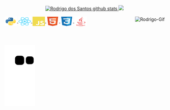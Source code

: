 <div align="center">
  <a href="https://github.com/RodrigodSantos">
  <img width="400px"  src="https://github-readme-stats.vercel.app/api?username=RodrigodSantos&show_icons=true&count_private=true&hide_border=true&title_color=009092&icon_color=00c6c7&text_color=c4ffff&bg_color=171f25" alt="Rodrigo dos Santos github stats" /> 
  <img width="350px" src="https://github-readme-stats.vercel.app/api/top-langs/?username=RodrigodSantos&layout=compact&hide_border=true&title_color=009092&text_color=c4ffff&bg_color=171f25" />
</div>
  
<div style="display: inline_block"><br>
  
  <img align="center" alt="Rodrigo-Python" height="30" width="40" src="https://raw.githubusercontent.com/devicons/devicon/master/icons/python/python-original.svg">
  <img align="center" alt="Rodrigo-React" height="30" width="40" src="https://raw.githubusercontent.com/devicons/devicon/master/icons/react/react-original.svg">
  <img align="center" alt="Rodrigo-Js" height="30" width="40" src="https://raw.githubusercontent.com/devicons/devicon/master/icons/javascript/javascript-plain.svg">
  <img align="center" alt="Rodrigo-HTML" height="30" width="40" src="https://raw.githubusercontent.com/devicons/devicon/master/icons/html5/html5-original.svg">
  <img align="center" alt="Rodrigo-CSS" height="30" width="40" src="https://raw.githubusercontent.com/devicons/devicon/master/icons/css3/css3-original.svg">
  <img align="center" alt="Rodrigo-Java" height="30" width="40" src="https://raw.githubusercontent.com/devicons/devicon/master/icons/java/java-plain.svg">
  <img align="right" alt="Rodrigo-Gif" height="150" width="" src="https://cdn.discordapp.com/attachments/576084553148530689/1040598768887795732/Wtpp.gif">
  
</div>
  
  ##
<br>
<div> 

 ![snake gif](https://github.com/RodrigodSantos/RodrigodSantos/blob/output/github-contribution-grid-snake.svg)

</div>
